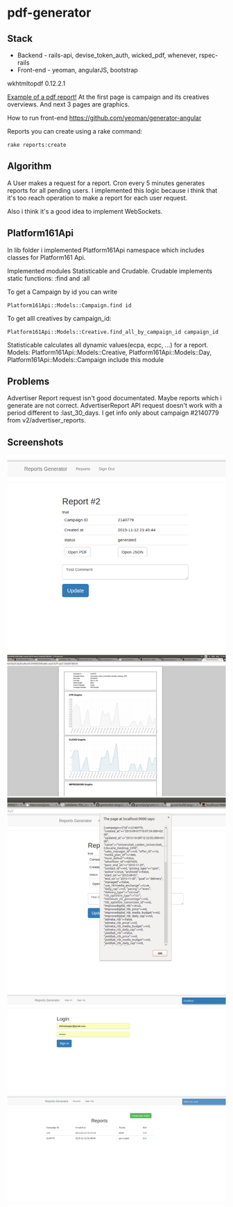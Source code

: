 # pdf-generator

## Stack
- Backend - rails-api, devise_token_auth, wicked_pdf, whenever, rspec-rails
- Front-end - yeoman, angularJS, bootstrap

wkhtmltopdf 0.12.2.1 

[Example of a pdf report!](https://github.com/yahorzhylinski/pdf-generator/blob/master/example-report.pdf)
At the first page is campaign and its creatives overviews. And next 3 pages are graphics.

How to run front-end https://github.com/yeoman/generator-angular

Reports you can create using a rake command:
```
rake reports:create
```

## Algorithm
A User makes a request for a report. Cron every 5 minutes generates reports for all pending users.
I implemented this logic because i think that it's too reach operation to make a report for each user request.

Also i think it's a good idea to implement WebSockets.

## Platform161Api
In lib folder i implemented Platform161Api namespace which includes classes for Platform161 Api.

Implemented modules Statisticable and Crudable. Crudable implements static functions: :find and :all

To get a Campaign by id you can write
```
Platform161Api::Models::Campaign.find id
```
To get alll creatives by campaign_id:
```
Platform161Api::Models::Creative.find_all_by_campaign_id campaign_id
```
Statisticable calculates all dynamic values(ecpa, ecpc, ...) for a report. Models: Platform161Api::Models::Creative, Platform161Api::Models::Day, Platform161Api::Models::Campaign include this module


## Problems
Advertiser Report request isn't good documentated. Maybe reports which i generate are not correct.
AdvertiserReport API request doesn't work with a period different to :last_30_days.
I get info only about campaign #2140779 from v2/advertiser_reports.

## Screenshots
![alt tag](https://github.com/yahorzhylinski/pdf-generator/blob/master/screenshots/Screenshot%20from%202015-11-12%2021:48:20.png)
![alt tag](https://github.com/yahorzhylinski/pdf-generator/blob/master/screenshots/Screenshot%20from%202015-11-12%2021:48:45.png)
![alt tag](https://github.com/yahorzhylinski/pdf-generator/blob/master/screenshots/Screenshot%20from%202015-11-12%2021:49:06.png)
![alt tag](https://github.com/yahorzhylinski/pdf-generator/blob/master/screenshots/Screenshot%20from%202015-11-12%2021:49:45.png)
![alt tag](https://github.com/yahorzhylinski/pdf-generator/blob/master/screenshots/Screenshot%20from%202015-11-12%2021:49:29.png)
